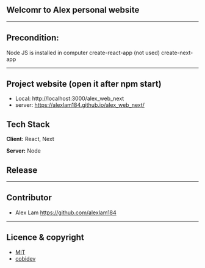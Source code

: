 


## Welcomr to Alex personal website



---
## Precondition:
Node JS is installed in computer
create-react-app  (not used)
create-next-app


---

## Project website (open it after npm start)
  - Local:            http://localhost:3000/alex_web_next
  - server:           https://alexlam184.github.io/alex_web_next/       


## Tech Stack

**Client:** React, Next

**Server:** Node

## Release


---
## Contributor
- Alex Lam <https://github.com/alexlam184>
---

## Licence & copyright
- [MIT](https://choosealicense.com/licenses/mit/)
- [cobidev](https://github.com/cobidev/gatsby-simplefolio)
  




